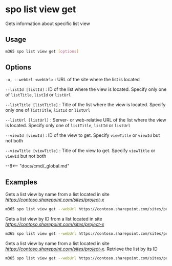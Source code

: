 # spo list view get

Gets information about specific list view

## Usage

```sh
m365 spo list view get [options]
```

## Options

`-u, --webUrl <webUrl>`
: URL of the site where the list is located

`--listId [listId]`
: ID of the list where the view is located. Specify only one of `listTitle`, `listId` or `listUrl`

`--listTitle [listTitle]`
: Title of the list where the view is located. Specify only one of `listTitle`, `listId` or `listUrl`

`--listUrl [listUrl]`
: Server- or web-relative URL of the list where the view is located. Specify only one of `listTitle`, `listId` or `listUrl`

`--viewId [viewId]`
: ID of the view to get. Specify `viewTitle` or `viewId` but not both

`--viewTitle [viewTitle]`
: Title of the view to get. Specify `viewTitle` or `viewId` but not both

--8<-- "docs/cmd/_global.md"

## Examples

Gets a list view by name from a list located in site _https://contoso.sharepoint.com/sites/project-x_

```sh
m365 spo list view get --webUrl https://contoso.sharepoint.com/sites/project-x --listTitle 'My List' --viewTitle 'All Items'
```

Gets a list view by ID from a list located in site _https://contoso.sharepoint.com/sites/project-x_

```sh
m365 spo list view get --webUrl https://contoso.sharepoint.com/sites/project-x --listUrl 'Lists/My List' --viewId 330f29c5-5c4c-465f-9f4b-7903020ae1ce
```

Gets a list view by name from a list located in site _https://contoso.sharepoint.com/sites/project-x_. Retrieve the list by its ID

```sh
m365 spo list view get --webUrl https://contoso.sharepoint.com/sites/project-x --listId 330f29c5-5c4c-465f-9f4b-7903020ae1c1 --viewTitle 'All Items'
```